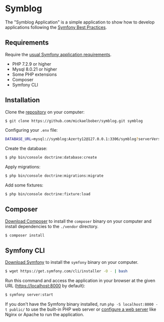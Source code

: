 Symblog
============

The "Symblog Application" is a simple application to show how to
develop applications following the [Symfony Best Practices][1].

Requirements
------------

Require the [usual Symfony application requirements][2].

  * PHP 7.2.9 or higher
  * Mysql 8.0.21 or higher
  * Some PHP extensions
  * Composer
  * Symfony CLI

Installation
------------

Clone the [repository][3] on your computer:

```bash
$ git clone https://github.com/mickaelbober/symblog.git symblog
```

Configuring your `.env` file:

```bash
DATABASE_URL=mysql://symblog:Azerty12@127.0.0.1:3306/symblog?serverVersion=8.0
```

Create the database:

```bash
$ php bin/console doctrine:database:create
```

Apply migrations:

```bash
$ php bin/console doctrine:migrations:migrate
```

Add some fixtures:

```bash
$ php bin/console doctrine:fixture:load
```

Composer
------------

[Download Composer][4] to install the `composer` binary on your computer and install
dependencies to the `./vendor` directory.

```bash
$ composer install
```

Symfony CLI
------------

[Download Symfony][5] to install the `symfony` binary on your computer. 

```bash
$ wget https://get.symfony.com/cli/installer -O - | bash
```

Run this command and access the application in your
browser at the given URL (<https://localhost:8000> by default):

```bash
$ symfony server:start
```

If you don't have the Symfony binary installed, run `php -S localhost:8000 -t public/`
to use the built-in PHP web server or [configure a web server][6] like Nginx or
Apache to run the application.

[1]: https://symfony.com/doc/current/best_practices.html
[2]: https://symfony.com/doc/current/setup.html
[3]: https://github.com/mickaelbober/symblog
[4]: https://getcomposer.org/download/
[5]: https://symfony.com/download
[6]: https://symfony.com/doc/current/setup/web_server_configuration.html
